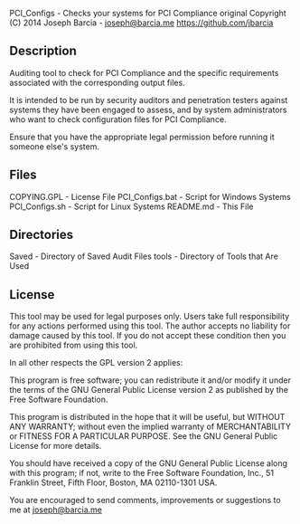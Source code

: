  PCI_Configs - Checks your systems for PCI Compliance
 original Copyright (C) 2014 Joseph Barcia - joseph@barcia.me
 https://github.com/jbarcia

 Description
 -----------
 Auditing tool to check for PCI Compliance and the specific requirements associated with the
 corresponding output files.
 
 It is intended to be run by security auditors and penetration testers against systems they have been
 engaged to assess, and by system administrators who want to check configuration files for PCI
 Compliance.
 
 Ensure that you have the appropriate legal permission before running it someone else's system.

 Files
 -------
 COPYING.GPL - License File
 PCI_Configs.bat - Script for Windows Systems
 PCI_Configs.sh - Script for Linux Systems
 README.md - This File

 Directories
 -------
 Saved - Directory of Saved Audit Files
 tools - Directory of Tools that Are Used

 License
 -------
 This tool may be used for legal purposes only.  Users take full responsibility
 for any actions performed using this tool.  The author accepts no liability
 for damage caused by this tool.  If you do not accept these condition then
 you are prohibited from using this tool.

 In all other respects the GPL version 2 applies:

 This program is free software; you can redistribute it and/or modify
 it under the terms of the GNU General Public License version 2 as
 published by the Free Software Foundation.

 This program is distributed in the hope that it will be useful,
 but WITHOUT ANY WARRANTY; without even the implied warranty of
 MERCHANTABILITY or FITNESS FOR A PARTICULAR PURPOSE.  See the
 GNU General Public License for more details.

 You should have received a copy of the GNU General Public License along
 with this program; if not, write to the Free Software Foundation, Inc.,
 51 Franklin Street, Fifth Floor, Boston, MA 02110-1301 USA.

 You are encouraged to send comments, improvements or suggestions to
 me at joseph@barcia.me
